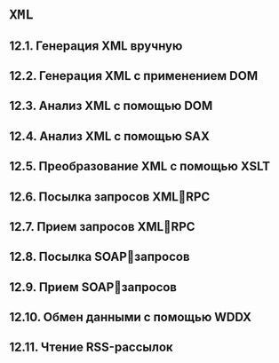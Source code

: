 # `XML`

## 12.1. Генерация XML вручную
## 12.2. Генерация XML с применением DOM
## 12.3. Анализ XML с помощью DOM
## 12.4. Анализ XML с помощью SAX
## 12.5. Преобразование XML с помощью XSLT
## 12.6. Посылка запросов XMLRPC
## 12.7. Прием запросов XMLRPC
## 12.8. Посылка SOAPзапросов
## 12.9. Прием SOAPзапросов
## 12.10. Обмен данными с помощью WDDX
## 12.11. Чтение RSS-рассылок
